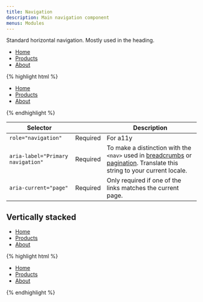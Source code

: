 ```yaml
---
title: Navigation
description: Main navigation component
menus: Modules
---
```


Standard horizontal navigation. Mostly used in the heading.

<div class="fp-example">
	<nav class="nav" role="navigation" aria-label="Primary navigation">
		<ul class="nav__list">
			<li class="nav__item" role="none">
				<a href="#" class="nav__link">Home</a>
			</li>
			<li class="nav__item" role="none">
				<a href="#" class="nav__link">Products</a>
			</li>
			<li class="nav__item is-active" role="none">
				<a href="#" class="nav__link" aria-current="page">About</a>
			</li>
		</ul>
	</nav>
</div>

{% highlight html %}
<nav class="nav" role="navigation" aria-label="Primary navigation">
	<ul class="nav__list">
		<li class="nav__item" role="none">
			<a href="#" class="nav__link">Home</a>
		</li>
		<li class="nav__item" role="none">
			<a href="#" class="nav__link">Products</a>
		</li>
		<li class="nav__item is-active" role="none">
			<a href="#" class="nav__link" aria-current="page">About</a>
		</li>
	</ul>
</nav>
{% endhighlight %}

<table class="table table--horizontal-borders">
	<thead>
		<tr>
			<th>Selector</th>
			<th></th>
			<th>Description</th>
		</tr>
	</thead>
	<tbody>
		<tr>
			<td><code>role="navigation"</code></td>
			<td><span class="label label--warning">Required</span></td>
			<td>For a11y</td>
		</tr>
		<tr>
			<td><code>aria-label="Primary navigation"</code></td>
			<td><span class="label label--warning">Required</span></td>
			<td>To make a distinction with the <code>&lt;nav&gt;</code> used in <a href="{% link modules/breadcrumb.md %}">breadcrumbs</a> or <a href="{% link modules/pagination.md %}">pagination</a>. Translate this string to your current locale.</td>
		</tr>
		<tr>
			<td><code>aria-current="page"</code></td>
			<td><span class="label label--warning">Required</span></td>
			<td>Only required if one of the links matches the current page.</td>
		</tr>
	</tbody>
</table>

## Vertically stacked

<div class="fp-example">
	<nav class="nav nav--vertical" role="navigation" aria-label="Primary navigation">
		<ul class="nav__list">
			<li class="nav__item" role="none">
				<a href="#" class="nav__link">Home</a>
			</li>
			<li class="nav__item" role="none">
				<a href="#" class="nav__link">Products</a>
			</li>
			<li class="nav__item is-active" role="none">
				<a href="#" class="nav__link" aria-current="page">About</a>
			</li>
		</ul>
	</nav>
</div>

{% highlight html %}
<nav class="nav nav--vertical" role="navigation" aria-label="Primary navigation">
	<ul class="nav__list">
		<li class="nav__item" role="none">
			<a href="#" class="nav__link">Home</a>
		</li>
		<li class="nav__item" role="none">
			<a href="#" class="nav__link">Products</a>
		</li>
		<li class="nav__item is-active" role="none">
			<a href="#" class="nav__link" aria-current="page">About</a>
		</li>
	</ul>
</nav>
{% endhighlight %}
